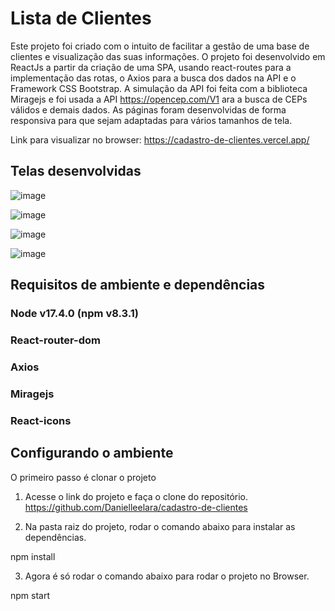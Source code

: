 # Lista de Clientes

Este projeto foi criado com o intuito de facilitar a gestão de uma base de clientes e visualização das suas informações. O projeto foi desenvolvido em ReactJs a partir da criação de uma SPA, usando react-routes para a implementação das rotas, o Axios para a busca dos dados na API e o Framework CSS Bootstrap. A simulação da API foi feita com a biblioteca Miragejs e foi usada a API https://opencep.com/V1 ara a busca de CEPs válidos e demais dados. As páginas foram desenvolvidas de forma responsiva para que sejam adaptadas para vários tamanhos de tela.

Link para visualizar no browser: https://cadastro-de-clientes.vercel.app/
## Telas desenvolvidas

![image](https://user-images.githubusercontent.com/78480991/162593323-1b80e2f5-5a58-453e-9967-17e57bec7ef9.png)

![image](https://user-images.githubusercontent.com/78480991/162593318-c4cd84f5-0bd1-45b1-81ea-c535c40bfcb1.png)

![image](https://user-images.githubusercontent.com/78480991/162593332-270623bb-bec5-4595-92fd-a0b4a69371c8.png)

![image](https://user-images.githubusercontent.com/78480991/162593342-83cd70f3-1c59-4ca6-a92a-62b13c70abc1.png)


## Requisitos de ambiente e dependências

### Node v17.4.0 (npm v8.3.1) 
### React-router-dom 
### Axios 
### Miragejs 
### React-icons 

## Configurando o ambiente

O primeiro passo é clonar o projeto

1. Acesse o link do projeto e faça o clone do repositório.
https://github.com/Danielleelara/cadastro-de-clientes

2. Na pasta raiz do projeto, rodar o comando abaixo para instalar as dependências.

npm install

3. Agora é só rodar o comando abaixo para rodar o projeto no Browser.

npm start


